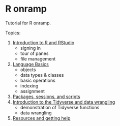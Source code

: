 # R onramp

Tutorial for R onramp.

Topics: 

1. [Introduction to R and RStudio](Introduction.md)
   - signing in
   - tour of panes
   - file management
2. [Language Basics](r_data_types_language_basics.md)
   - objects
   - data types & classes
   - basic operations
   - indexing
   - assignment
3. [Packages, sessions, and scripts](r_packages_sessions_scripts.md)
4. [Introduction to the Tidyverse and data wrangling](r_intro_tidyverse_wrangling.md)
   - demonstration of Tidyverse functions
   - data wrangling
5. [Resources and getting help](r_resources_and_getting_help.md)